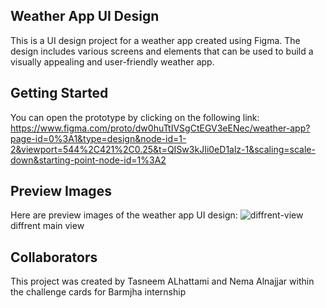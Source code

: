 ## Weather App UI Design
This is a UI design project for a weather app created using Figma. The design includes various screens and elements that can be used to build a visually appealing and user-friendly weather app.

## Getting Started
You can open the prototype by clicking on the following link: https://www.figma.com/proto/dw0huTtIVSgCtEGV3eENec/weather-app?page-id=0%3A1&type=design&node-id=1-2&viewport=544%2C421%2C0.25&t=QISw3kJIi0eD1alz-1&scaling=scale-down&starting-point-node-id=1%3A2

## Preview Images
Here are preview images of the weather app UI design:
![diffrent-view](https://github.com/tasneemalhattami1/Weather-app-UI-design/assets/140200023/ece4de77-21f2-4d4f-bc8c-a8fd93fd7716)
diffrent main view




## Collaborators
This project was created by Tasneem ALhattami and Nema Alnajjar within the challenge cards for Barmjha internship
